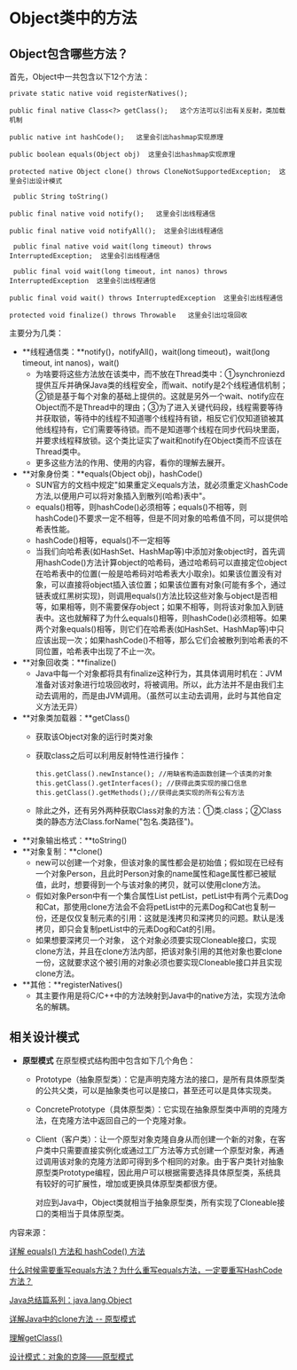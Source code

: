 # Object类中的方法

## Object包含哪些方法？

首先，Object中一共包含以下12个方法：

```text
private static native void registerNatives();

public final native Class<?> getClass();   这个方法可以引出有关反射，类加载机制

public native int hashCode();   这里会引出hashmap实现原理

public boolean equals(Object obj)  这里会引出hashmap实现原理

protected native Object clone() throws CloneNotSupportedException;  这里会引出设计模式

 public String toString()

public final native void notify();   这里会引出线程通信

public final native void notifyAll();  这里会引出线程通信

 public final native void wait(long timeout) throws InterruptedException;  这里会引出线程通信

 public final void wait(long timeout, int nanos) throws InterruptedException  这里会引出线程通信

public final void wait() throws InterruptedException  这里会引出线程通信

protected void finalize() throws Throwable   这里会引出垃圾回收
```

主要分为几类：

* **线程通信类：**notify\(\)，notifyAll\(\)，wait\(long timeout\)，wait\(long timeout, int nanos\)，wait\(\)
  * 为啥要将这些方法放在该类中，而不放在Thread类中：①synchroniezd提供互斥并确保Java类的线程安全，而wait、notify是2个线程通信机制；②锁是基于每个对象的基础上提供的。这就是另外一个wait、notify应在Object而不是Thread中的理由；③为了进入关键代码段，线程需要等待并获取锁，等待中的线程不知道哪个线程持有锁，相反它们仅知道锁被其他线程持有，它们需要等待锁。而不是知道哪个线程在同步代码块里面，并要求线程释放锁。这个类比证实了wait和notify在Object类而不应该在Thread类中。
  * 更多这些方法的作用、使用的内容，看你的理解去展开。
* **对象身份类：**equals\(Object obj\)，hashCode\(\)
  * SUN官方的文档中规定"如果重定义equals方法，就必须重定义hashCode方法,以便用户可以将对象插入到散列\(哈希\)表中"。
  * equals\(\)相等，则hashCode\(\)必须相等；equals\(\)不相等，则hashCode\(\)不要求一定不相等，但是不同对象的哈希值不同，可以提供哈希表性能。
  * hashCode\(\)相等，equals\(\)不一定相等
  * 当我们向哈希表\(如HashSet、HashMap等\)中添加对象object时，首先调用hashCode\(\)方法计算object的哈希码，通过哈希码可以直接定位object在哈希表中的位置\(一般是哈希码对哈希表大小取余\)。如果该位置没有对象，可以直接将object插入该位置；如果该位置有对象\(可能有多个，通过链表或红黑树实现\)，则调用equals\(\)方法比较这些对象与object是否相等，如果相等，则不需要保存object；如果不相等，则将该对象加入到链表中。这也就解释了为什么equals\(\)相等，则hashCode\(\)必须相等。如果两个对象equals\(\)相等，则它们在哈希表\(如HashSet、HashMap等\)中只应该出现一次；如果hashCode\(\)不相等，那么它们会被散列到哈希表的不同位置，哈希表中出现了不止一次。
* **对象回收类：**finalize\(\)
  * Java中每一个对象都将具有finalize这种行为，其具体调用时机在：JVM准备对该对象进行垃圾回收时，将被调用。所以，此方法并不是由我们主动去调用的，而是由JVM调用。（虽然可以主动去调用，此时与其他自定义方法无异）
* **对象类加载器：**getClass\(\)
  * 获取该Object对象的运行时类对象
  * 获取class之后可以利用反射特性进行操作：

    ```text
    this.getClass().newInstance(); //用缺省构造函数创建一个该类的对象
    this.getClass().getInterfaces(); //获得此类实现的接口信息
    this.getClass().getMethods();//获得此类实现的所有公有方法
    ```

  * 除此之外，还有另外两种获取Class对象的方法：①类.class；②Class类的静态方法Class.forName\("包名.类路径"\)。
* **对象输出格式：**toString\(\)
* **对象复制：**clone\(\)
  * new可以创建一个对象，但该对象的属性都会是初始值；假如现在已经有一个对象Person，且此时Person对象的name属性和age属性都已被赋值，此时，想要得到一个与该对象的拷贝，就可以使用clone方法。
  * 假如对象Person中有一个集合属性List petList，petList中有两个元素Dog和Cat，那使用clone方法会不会将petList中的元素Dog和Cat也复制一份，还是仅仅复制元素的引用：这就是浅拷贝和深拷贝的问题。默认是浅拷贝，即只会复制petList中的元素Dog和Cat的引用。
  * 如果想要深拷贝一个对象， 这个对象必须要实现Cloneable接口，实现clone方法，并且在clone方法内部，把该对象引用的其他对象也要clone一份，这就要求这个被引用的对象必须也要实现Cloneable接口并且实现clone方法。
* **其他：**registerNatives\(\)
  * 其主要作用是将C/C++中的方法映射到Java中的native方法，实现方法命名的解耦。

## 相关设计模式

* **原型模式**  在原型模式结构图中包含如下几个角色：
  * Prototype（抽象原型类）：它是声明克隆方法的接口，是所有具体原型类的公共父类，可以是抽象类也可以是接口，甚至还可以是具体实现类。
  * ConcretePrototype（具体原型类）：它实现在抽象原型类中声明的克隆方法，在克隆方法中返回自己的一个克隆对象。
  * Client（客户类）：让一个原型对象克隆自身从而创建一个新的对象，在客户类中只需要直接实例化或通过工厂方法等方式创建一个原型对象，再通过调用该对象的克隆方法即可得到多个相同的对象。由于客户类针对抽象原型类Prototype编程，因此用户可以根据需要选择具体原型类，系统具有较好的可扩展性，增加或更换具体原型类都很方便。

  
  
    对应到Java中，Object类就相当于抽象原型类，所有实现了Cloneable接口的类相当于具体原型类。

内容来源：

[详解 equals\(\) 方法和 hashCode\(\) 方法](http://www.importnew.com/25783.html)

[什么时候需要重写equals方法？为什么重写equals方法，一定要重写HashCode方法？](http://blog.csdn.net/championhengyi/article/details/53490549)

[Java总结篇系列：java.lang.Object](https://www.cnblogs.com/lwbqqyumidi/p/3693015.html)

[详解Java中的clone方法 -- 原型模式](http://blog.csdn.net/zhangjg_blog/article/details/18369201)

[理解getClass\(\)](http://blog.csdn.net/expect521/article/details/79139829)

[设计模式：对象的克隆——原型模式](http://tracylihui.github.io/2015/07/24/designPattern/设计模式：对象的克隆——原型模式/)

